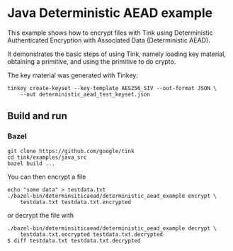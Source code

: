 # Java Deterministic AEAD example

This example shows how to encrypt files with Tink using Deterministic
Authenticated Encryption with Associated Data (Deterministic AEAD).

It demonstrates the basic steps of using Tink, namely loading key material,
obtaining a primitive, and using the primitive to do crypto.

The key material was generated with Tinkey:

```shell
tinkey create-keyset --key-template AES256_SIV --out-format JSON \
    --out deterministic_aead_test_keyset.json
```

## Build and run

### Bazel

```shell
git clone https://github.com/google/tink
cd tink/examples/java_src
bazel build ...
```

You can then encrypt a file

```shell
echo "some data" > testdata.txt
./bazel-bin/determinsiticaead/deterministic_aead_example encrypt \
    testdata.txt testdata.txt.encrypted
```

or decrypt the file with

```shell
./bazel-bin/determinsiticaead/deterministic_aead_example decrypt \
    testdata.txt.encrypted testdata.txt.decrypted
$ diff testdata.txt testdata.txt.decrypted
```
